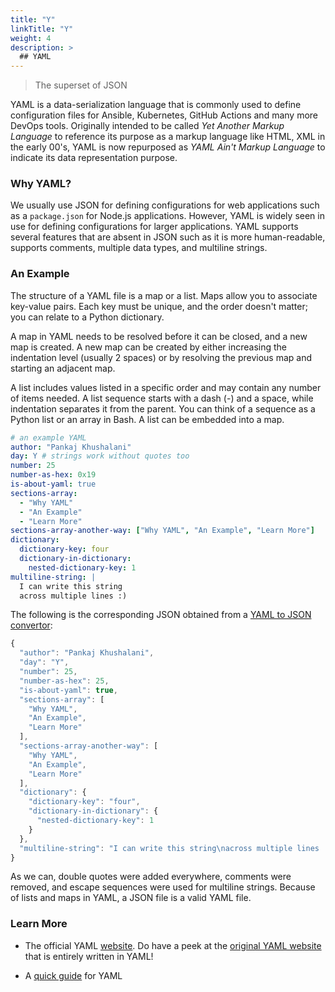 ```yaml
---
title: "Y"
linkTitle: "Y"
weight: 4
description: >
  ## YAML
---
```


> The superset of JSON

YAML is a data-serialization language that is commonly used to define configuration files for Ansible, Kubernetes, GitHub Actions and many more DevOps tools. Originally intended to be called _Yet Another Markup Language_ to reference its purpose as a markup language like HTML, XML in the early 00's, YAML is now repurposed as _YAML Ain't Markup Language_ to indicate its data representation purpose.

### Why YAML?

We usually use JSON for defining configurations for web applications such as a `package.json` for Node.js applications. However, YAML is widely seen in use for defining configurations for larger applications. YAML supports several features that are absent in JSON such as it is more human-readable, supports comments, multiple data types, and multiline strings.

### An Example

The structure of a YAML file is a map or a list. Maps allow you to associate key-value pairs. Each key must be unique, and the order doesn't matter; you can relate to a Python dictionary.

A map in YAML needs to be resolved before it can be closed, and a new map is created. A new map can be created by either increasing the indentation level (usually 2 spaces) or by resolving the previous map and starting an adjacent map.

A list includes values listed in a specific order and may contain any number of items needed. A list sequence starts with a dash (-) and a space, while indentation separates it from the parent. You can think of a sequence as a Python list or an array in Bash. A list can be embedded into a map.

```yaml
# an example YAML
author: "Pankaj Khushalani"
day: Y # strings work without quotes too
number: 25
number-as-hex: 0x19
is-about-yaml: true
sections-array:
  - "Why YAML"
  - "An Example"
  - "Learn More"
sections-array-another-way: ["Why YAML", "An Example", "Learn More"]
dictionary:
  dictionary-key: four
  dictionary-in-dictionary:
    nested-dictionary-key: 1
multiline-string: |
  I can write this string
  across multiple lines :)
```

The following is the corresponding JSON obtained from a [YAML to JSON convertor](https://onlineyamltools.com/convert-yaml-to-json):

```javascript
{
  "author": "Pankaj Khushalani",
  "day": "Y",
  "number": 25,
  "number-as-hex": 25,
  "is-about-yaml": true,
  "sections-array": [
    "Why YAML",
    "An Example",
    "Learn More"
  ],
  "sections-array-another-way": [
    "Why YAML",
    "An Example",
    "Learn More"
  ],
  "dictionary": {
    "dictionary-key": "four",
    "dictionary-in-dictionary": {
      "nested-dictionary-key": 1
    }
  },
  "multiline-string": "I can write this string\nacross multiple lines :)\n"
}
```

As we can, double quotes were added everywhere, comments were removed, and escape sequences were used for multiline strings. Because of lists and maps in YAML, a JSON file is a valid YAML file.

### Learn More

- The official YAML [website](https://yaml.com/). Do have a peek at the [original YAML website](https://yaml.org/) that is entirely written in YAML!

- A [quick guide](https://learnxinyminutes.com/docs/yaml/) for YAML
